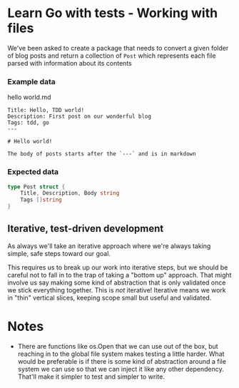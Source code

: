 # Learn Go with tests - Working with files

We've been asked to create a package that needs to convert a given folder of blog posts and return a collection of `Post` which represents each file parsed with information about its contents

### Example data

hello world.md
```
Title: Hello, TDD world!
Description: First post on our wonderful blog
Tags: tdd, go
---

# Hello world!

The body of posts starts after the `---` and is in markdown
```

### Expected data

```go
type Post struct {
	Title, Description, Body string
	Tags []string
}
```

## Iterative, test-driven development

As always we'll take an iterative approach where we're always taking simple, safe steps toward our goal. 

This requires us to break up our work into iterative steps, but we should be careful not to fall in to the trap of taking a "bottom up" approach. That might involve us say making some kind of abstraction that is only validated once we stick everything together. This is _not_ iterative! Iterative means we work in "thin" vertical slices, keeping scope small but useful and validated.

# Notes
- There are functions like os.Open that we can use out of the box, but reaching in to the global file system makes testing a little harder. What would be preferable is if there is some kind of abstraction around a file system we can use so that we can inject it like any other dependency. That'll make it simpler to test and simpler to write. 